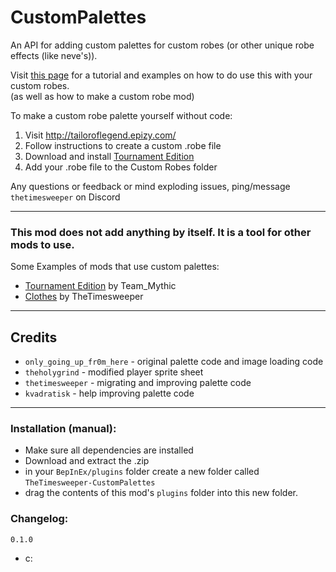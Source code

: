 # CustomPalettes
An API for adding custom palettes for custom robes (or other unique robe effects (like neve's)).

Visit [this page](https://github.com/WoL-Modding-Extravaganza/WoLWiki/wiki/Custom-Content:-Robes) for a tutorial and examples on how to do use this with your custom robes.  
(as well as how to make a custom robe mod)

To make a custom robe palette yourself without code:
1. Visit http://tailoroflegend.epizy.com/
2. Follow instructions to create a custom .robe file
3. Download and install [Tournament Edition](https://wizard-of-legend.thunderstore.io/package/Team_Mythic/TournamentEdition/)
4. Add your .robe file to the Custom Robes folder

Any questions or feedback or mind exploding issues, ping/message `thetimesweeper` on Discord
___
### This mod does not add anything by itself. It is a tool for other mods to use.
Some Examples of mods that use custom palettes:
- [Tournament Edition](https://wizard-of-legend.thunderstore.io/package/Team_Mythic/TournamentEdition/) by Team_Mythic
- [Clothes](https://wizard-of-legend.thunderstore.io/package/TheTimesweeper/Clothes/) by TheTimesweeper
___
## Credits
- `only_going_up_fr0m_here` - original palette code and image loading code
- `theholygrind` - modified player sprite sheet
- `thetimesweeper` - migrating and improving palette code
- `kvadratisk` - help improving palette code
___

### Installation (manual):
- Make sure all dependencies are installed
- Download and extract the .zip
- in your `BepInEx/plugins` folder create a new folder called `TheTimesweeper-CustomPalettes`
- drag the contents of this mod's `plugins` folder into this new folder.

### Changelog:

`0.1.0`
 - c: